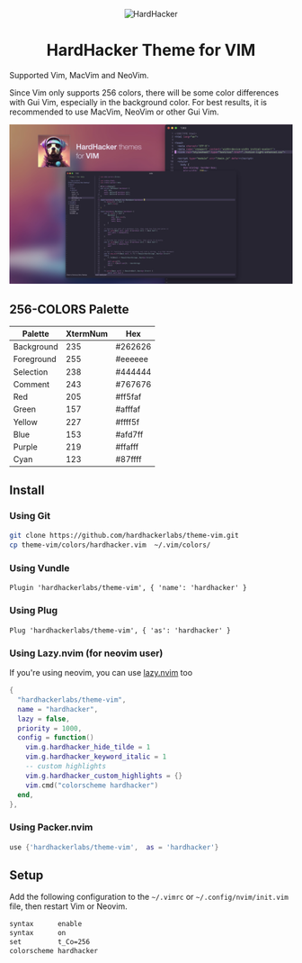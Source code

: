 <p align="center">
  <img width="180" src="https://github.com/hardhackerlabs/themes/raw/master/media/logo/logo.png" alt="HardHacker">
</p>

<h1 align="center">
  HardHacker Theme for VIM
</h1>

Supported Vim, MacVim and NeoVim.

Since Vim only supports 256 colors, there will be some color differences with Gui Vim, especially in the background color. For best results, it is recommended to use MacVim, NeoVim or other Gui Vim.

![](./media/preview.jpeg)

## 256-COLORS Palette

| Palette    | XtermNum | Hex     |
| ---------- | -------- | ------- |
| Background | 235      | #262626 |
| Foreground | 255      | #eeeeee |
| Selection  | 238      | #444444 |
| Comment    | 243      | #767676 |
| Red        | 205      | #ff5faf |
| Green      | 157      | #afffaf |
| Yellow     | 227      | #ffff5f |
| Blue       | 153      | #afd7ff |
| Purple     | 219      | #ffafff |
| Cyan       | 123      | #87ffff |

## Install

### Using Git

```bash
git clone https://github.com/hardhackerlabs/theme-vim.git
cp theme-vim/colors/hardhacker.vim  ~/.vim/colors/
```

### Using Vundle

```vim
Plugin 'hardhackerlabs/theme-vim', { 'name': 'hardhacker' }
```

### Using Plug

```vim
Plug 'hardhackerlabs/theme-vim', { 'as': 'hardhacker' }
```

### Using Lazy.nvim (for neovim user)

If you're using neovim, you can use [lazy.nvim](https://github.com/folke/lazy.nvim) too

```lua
{
  "hardhackerlabs/theme-vim",
  name = "hardhacker",
  lazy = false,
  priority = 1000,
  config = function()
    vim.g.hardhacker_hide_tilde = 1
    vim.g.hardhacker_keyword_italic = 1
    -- custom highlights
    vim.g.hardhacker_custom_highlights = {}
    vim.cmd("colorscheme hardhacker")
  end,
},
```

### Using Packer.nvim

```lua
use {'hardhackerlabs/theme-vim',  as = 'hardhacker'}
```

## Setup

Add the following configuration to the `~/.vimrc` or `~/.config/nvim/init.vim` file, then restart Vim or Neovim.

```vim
syntax      enable
syntax      on
set         t_Co=256
colorscheme hardhacker
```
